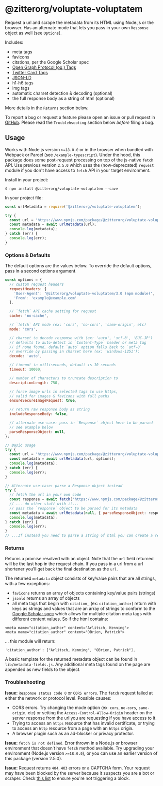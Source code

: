 # @zitterorg/voluptate-voluptatem

Request a url and scrape the metadata from its HTML using Node.js or the browser. Has an alternate mode that lets you pass in your own `Response` object as well (see `Options`).

Includes:
- meta tags
- favicons
- citations, per the Google Scholar spec
- [Open Graph Protocol (og:) Tags](http://ogp.me/)
- [Twitter Card Tags](https://developer.twitter.com/en/docs/twitter-for-websites/cards/overview/markup)
- [JSON-LD](https://moz.com/blog/json-ld-for-beginners)
- h1-h6 tags
- img tags
- automatic charset detection & decoding (optional)
- the full response body as a string of html (optional)

More details in the `Returns` section below.

To report a bug or request a feature please open an issue or pull request in [GitHub](https://github.com/zitterorg/voluptate-voluptatem). Please read the `Troublehsooting` section below *before* filing a bug.


## Usage
Works with Node.js version `>=18.0.0` or in the browser when bundled with Webpack or Parcel (see `/example-typescript`). Under the hood, this package does some post-request processing on top of the js-native `fetch` API. Use previous version `2.5.0` which uses the (now-deprecated) `request` module if you don't have access to `fetch` API in your target environment.

Install in your project:
```
$ npm install @zitterorg/voluptate-voluptatem --save
```

In your project file:
```javascript
const urlMetadata = require('@zitterorg/voluptate-voluptatem');

try {
  const url = 'https://www.npmjs.com/package/@zitterorg/voluptate-voluptatem';
  const metadata = await urlMetadata(url);
  console.log(metadata);
} catch (err) {
  console.log(err);
}
```

### Options & Defaults
The default options are the values below. To override the default options, pass in a second options argument.
```javascript
const options = {
  // custom request headers
  requestHeaders: {
    'User-Agent': '@zitterorg/voluptate-voluptatem/3.0 (npm module)',
    'From': 'example@example.com'
  },

  // `fetch` API cache setting for request
  cache: 'no-cache',

  // `fetch` API mode (ex: 'cors', 'no-cors', 'same-origin', etc)
  mode: 'cors',

  // charset to decode response with (ex: 'auto', 'utf-8', 'EUC-JP')
  // defaults to auto-detect in `Content-Type` header or meta tag
  // if none found, default `auto` option falls back to `utf-8`
  // override by passing in charset here (ex: 'windows-1251'):
  decode: 'auto',

  // timeout in milliseconds, default is 10 seconds
  timeout: 10000,

  // number of characters to truncate description to
  descriptionLength: 750,

  // force image urls in selected tags to use https,
  // valid for images & favicons with full paths
  ensureSecureImageRequest: true,

  // return raw response body as string
  includeResponseBody: false,

  // alternate use-case: pass in `Response` object here to be parsed
  // see example below
  parseResponseObject: null,
};

// Basic usage
try {
  const url = 'https://www.npmjs.com/package/@zitterorg/voluptate-voluptatem';
  const metadata = await urlMetadata(url, options);
  console.log(metadata);
} catch (err) {
  console.log(err);
}

// Alternate use-case: parse a Response object instead
try {
  // fetch the url in your own code
  const response = await fetch('https://www.npmjs.com/package/@zitterorg/voluptate-voluptatem');
  // ... do other stuff with it...
  // pass the `response` object to be parsed for its metadata
  const metadata = await urlMetadata(null, { parseResponseObject: response });
  console.log(metadata);
} catch (err) {
  console.log(err);
}
// ...If instead you need to parse a string of html you can create a response object and pass the html string into it. See example in test/options.test.js file.
```

### Returns
Returns a promise resolved with an object. Note that the `url` field returned will be the last hop in the request chain. If you pass in a url from a url shortener you'll get back the final destination as the `url`.

The returned `metadata` object consists of key/value pairs that are all strings, with a few exceptions:
- `favicons` returns an array of objects containing key/value pairs (strings)
- `jsonld` returns an array of objects
- all meta tags that begin with `citation_` (ex: `citation_author`) return with keys as strings and values that are an array of strings to conform to the [Google Scholar spec](https://www.google.com/intl/en/scholar/inclusion.html#indexing) which allows for multiple citation meta tags with different content values. So if the html contains:
```
<meta name="citation_author" content="Arlitsch, Kenning">
<meta name="citation_author" content="OBrien, Patrick">
```
... this module will return:
```
'citation_author': ["Arlitsch, Kenning", "OBrien, Patrick"],
```

A basic template for the returned metadata object can be found in `lib/metadata-fields.js`. Any additional meta tags found on the page are appended as new fields to the object.

### Troubleshooting

**Issue:** `Response status code 0` or `CORS errors`. The `fetch` request failed at either the network or protocol level. Possible causes:
- CORS errors. Try changing the mode option (ex: `cors`, `no-cors`, `same-origin`, etc) or setting the `Access-Control-Allow-Origin` header on the server response from the url you are requesting if you have access to it.
- Trying to access an `https` resource that has invalid certificate, or trying to access an `http` resource from a page with an `https` origin.
- A browser plugin such as an ad-blocker or privacy protector.

**Issue:** `fetch is not defined`. Error thrown in a Node.js or browser environment that doesn't have `fetch` method available. Try upgrading your environment (Node.js version `>=18.0.0`), or you can use an earlier version of this package (version 2.5.0).

**Issue:** Request returns `404`, `403` errors or a CAPTCHA form. Your request may have been blocked by the server because it suspects you are a bot or scraper. Check [this list](https://dev.to/princepeterhansen/7-ways-to-avoid-getting-blocked-or-blacklisted-when-web-scraping-45ii) to ensure you're not triggering a block.
